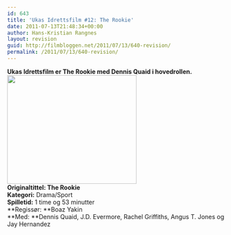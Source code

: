 ```yaml
---
id: 643
title: 'Ukas Idrettsfilm #12: The Rookie'
date: 2011-07-13T21:48:34+00:00
author: Hans-Kristian Rangnes
layout: revision
guid: http://filmbloggen.net/2011/07/13/640-revision/
permalink: /2011/07/13/640-revision/
---
```

**Ukas Idrettsfilm er The Rookie med Dennis Quaid i hovedrollen.**  
<img class="alignnone size-medium wp-image-642" src="http://filmbloggen.net/wp-content/uploads//2011/07/morrisandquaid-300x252.jpg" alt="" width="300" height="252" />  
**Originaltittel: **The Rookie**  
Kategori:** Drama/Sport  
**Spilletid:** 1 time og 53 minutter  
**Regissør: **Boaz Yakin  
**Med: **Dennis Quaid, J.D. Evermore, Rachel Griffiths, Angus T. Jones og Jay Hernandez